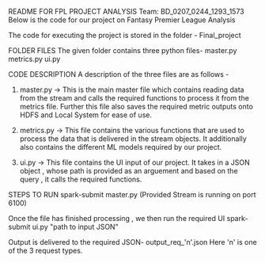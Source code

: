 README FOR FPL PROJECT ANALYSIS
Team: BD_0207_0244_1293_1573
Below is the code for our project on Fantasy Premier League Analysis

The code for executing the project is stored in the folder -
Final_project

FOLDER FILES
The given folder contains three python files-
master.py
metrics.py
ui.py

CODE DESCRIPTION
A description of the three files are as follows - 
1. master.py -> This is the main master file which contains reading data from the stream and calls the required functions to process it from the metrics file. Further this file also saves the required metric outputs onto HDFS and Local System for ease of use.

2. metrics.py -> This file contains the various functions that are used to process the data that is delivered in the stream objects. It additionally also contains the different ML models required by our project.

3. ui.py -> This file contains the UI input of our project. It takes in a JSON object , whose path is provided as an arguement and based on the query , it calls the required functions.


STEPS TO RUN
spark-submit master.py                  (Provided Stream is running on port 6100)

Once the file has finished processing , we then run the required UI
spark-submit ui.py "path to input JSON"

Output is delivered to the required JSON-
output_req_'n'.json
Here 'n' is one of the 3 request types.